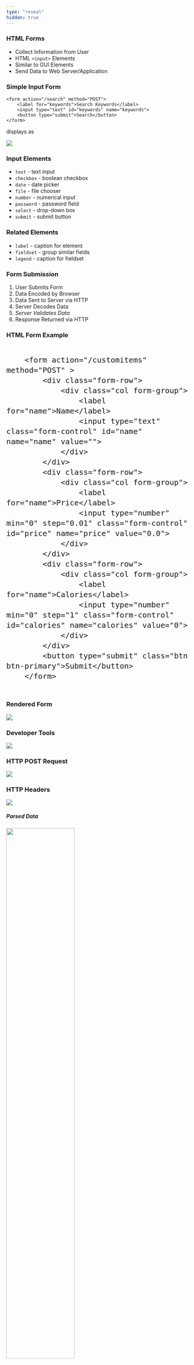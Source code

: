 ```yaml
---
type: "reveal"
hidden: true
---
```


<section>
    <h3>HTML Forms</h3>
    <ul>
        <li>Collect Information from User</li>
        <li>HTML <code>&lt;input&gt;</code> Elements</li>
        <li>Similar to GUI Elements</li>
        <li>Send Data to Web Server/Application</li>
    </ul>
</section>
<section>
    <h3>Simple Input Form</h3>
    <pre><code>&lt;form action="/search" method="POST">
    &lt;label for="keywords">Search Keywords&lt;/label>
    &lt;input type="text" id="keywords" name="keywords">
    &lt;button type="submit">Search&lt;/button>
&lt;/form></code></pre>
    <p>displays as</p>
    <img class="plain stretch" src="/images/410_17_form.png">
</section>
<section>
    <h3>Input Elements</h3>
    <ul>
        <li><code>text</code> - text input</li>
        <li><code>checkbox</code> - boolean checkbox</li>
        <li><code>date</code> - date picker</li>
        <li><code>file</code> - file chooser</li>
        <li><code>number</code> - numerical input</li>
        <li><code>password</code> - password field</li>
        <li><code>select</code> - drop-down box</li>
        <li><code>submit</code> - submit button</li>
    </ul>
</section>
<section>
    <h3>Related Elements</h3>
    <ul>
        <li><code>label</code> - caption for element</li>
        <li><code>fieldset</code> - group similar fields</li>
        <li><code>legend</code> - caption for fieldset</li>
    </ul>
</section>
<section>
    <h3>Form Submission</h3>
    <ol>
        <li>User Submits Form</li>
        <li>Data Encoded by Browser</li>
        <li>Data Sent to Server via HTTP</li>
        <li>Server Decodes Data</li>
        <li><i>Server Validates Data</i></li>
        <li>Response Returned via HTTP</li>
    </ol>
</section>
<section>
    <h3>HTML Form Example</h3>
    <pre><code class="stretch html" style="font-size: 20px; line-height: 27px">
    &lt;form action="/customitems" method="POST" >
        &lt;div class="form-row">
            &lt;div class="col form-group">
                &lt;label for="name">Name&lt;/label>
                &lt;input type="text" class="form-control" id="name" name="name" value="">
            &lt;/div>
        &lt;/div>
        &lt;div class="form-row">            
            &lt;div class="col form-group">
                &lt;label for="name">Price&lt;/label>
                &lt;input type="number" min="0" step="0.01" class="form-control" id="price" name="price" value="0.0">
            &lt;/div>
        &lt;/div>
        &lt;div class="form-row">
            &lt;div class="col form-group">
                &lt;label for="name">Calories&lt;/label>
                &lt;input type="number" min="0" step="1" class="form-control" id="calories" name="calories" value="0">
            &lt;/div>
        &lt;/div>
        &lt;button type="submit" class="btn btn-primary">Submit&lt;/button>
    &lt;/form>
    </code></pre>
</section>
<section>
    <h3>Rendered Form</h3>
    <img class="plain stretch" src="/images/410_17_customform.png">
</section>
<section>
    <h3>Developer Tools</h3>
    <img class="plain stretch" src="/images/410_17_devtools.png">
</section>
<section>  
    <h3>HTTP POST Request</h3>
    <img class="plain stretch" src="/images/410_17_devtools_1.png">
</section>
<section>
    <h3>HTTP Headers</h3>
    <img class="plain stretch" src="/images/410_17_devtools_2.png">
</section>
<section>
    <h5>Parsed Data</h5>
    <img class="plain" style="width: 60%" src="/images/410_17_devtools_3.png">
    <h5>Encoded Data</h5>
    <img class="plain" style="width: 60%" src="/images/410_17_devtools_4.png">
</section>